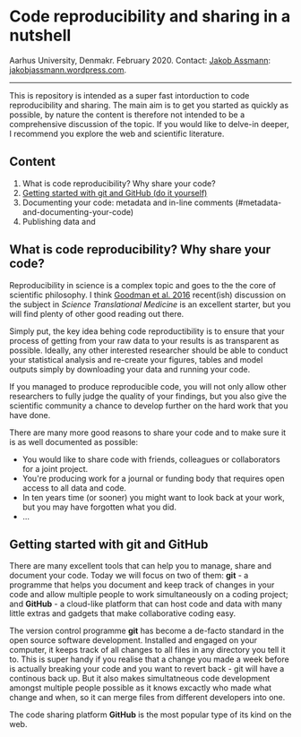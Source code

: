 # Code reproducibility and sharing in a nutshell
Aarhus University, Denmakr. February 2020. Contact: [Jakob Assmann](j.assmann@bios.au.dk): [jakobjassmann.wordpress.com](jakobjassmann.wordpress.com).
___
This is repository is intended as a super fast intorduction to code reproducibility and sharing. The main aim is to get you started as quickly as possible, by nature the content is therefore not intended to be a comprehensive discussion of the topic. If you would like to delve-in deeper, I recommend you explore the web and scientific literature.

## Content
1. What is code reproducibility? Why share your code?
2. [Getting started with git and GitHub (do it yourself)](#getting-started-with-git-and-github)
3. Documenting your code: metadata and in-line comments (#metadata-and-documenting-your-code)
4. Publishing data and 

## What is code reproducibility? Why share your code?
Reproducibility in science is a complex topic and goes to the the core of scientific philosophy. I think [Goodman et al. 2016]() recent(ish) discussion on the subject in *Science Translational Medicine* is an excellent starter, but you will find plenty of other good reading out there.

Simply put, the key idea behing code reproductibility is to ensure that your process of getting from your raw data to your results is as transparent as possible. Ideally, any other interested researcher should be able to conduct your statistical analysis and re-create your figures, tables and model outputs simply by downloading your data and running your code. 

If you managed to produce reproducible code, you will not only allow other researchers to fully judge the quality of your findings, but you also give the scientific community a chance to develop further on the hard work that you have done.

There are many more good reasons to share your code and to make sure it is as well documented as possible:
- You would like to share code with friends, colleagues or collaborators for a joint project.
- You're producing work for a journal or funding body that requires open access to all data and code.
- In ten years time (or sooner) you might want to look back at your work, but you may have forgotten what you did.
- ...

## Getting started with git and GitHub 
There are many excellent tools that can help you to manage, share and document your code. Today we will focus on two of them: **git** - a programme that helps you document and keep track of changes in your code and allow multiple people to work simultaneously on a coding project; and **GitHub** - a cloud-like platform that can host code and data with many little extras and gadgets that make collaborative coding easy.

The version control programme **git** has become a de-facto standard in the open source software development. Installed and engaged on your computer, it keeps track of all changes to all files in any directory you tell it to. This is super handy if you realise that a change you made a week before is actually breaking your code and you want to revert back - git will have a continous back up. But it also makes simultatneous code development amongst multiple people possible as it knows excactly who made what change and when, so it can merge files from different developers into one. 

The code sharing platform **GitHub** is the most popular type of its kind on the web.  
